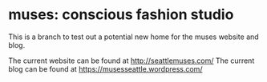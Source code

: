 # muses: conscious fashion studio
This is a branch to test out a potential new home for the muses website and blog.

The current website can be found at http://seattlemuses.com/
The current blog can be found at https://musesseattle.wordpress.com/

